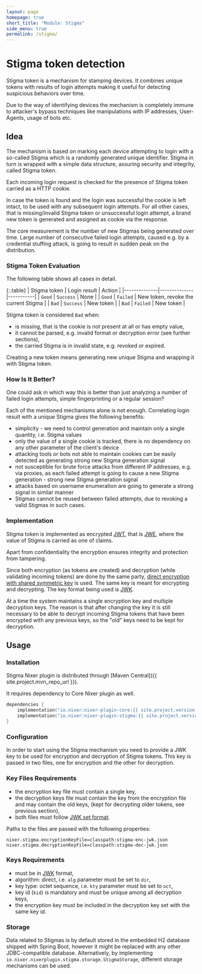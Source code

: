 ```yaml
---
layout: page
homepage: true
short_title: "Module: Stigma"
side_menu: true
permalink: /stigma/
---
```


# Stigma token detection

Stigma token is a mechanism for stamping devices. It combines unique tokens with results of login attempts 
making it useful for detecting suspicious behaviors over time. 

Due to the way of identifying devices the mechanism is completely immune to attacker's bypass techniques 
like manipulations with IP addresses, User-Agents, usage of bots etc.

## Idea

The mechanism is based on marking each device attempting to login with a so-called Stigma which is a randomly generated unique identifier.
Stigma in turn is wrapped with a simple data structure, assuring security and integrity, called Stigma token.

Each incoming login request is checked for the presence of Stigma token carried as a HTTP cookie.

In case the token is found and the login was successful the cookie is left intact, to be used with any subsequent login attempts.
For all other cases, that is missing/invalid Stigma token or unsuccessful login attempt, a brand new token is generated 
and assigned as cookie via the response.

The core measurement is the number of new Stigmas being generated over time. Large number of consecutive failed login attempts, 
caused e.g. by a credential stuffing attack, is going to result in sudden peak on the distribution.

### Stigma Token Evaluation

The following table shows all cases in detail.

{:.table}
| Stigma token | Login result | Action    |
|--------------|--------------|-----------|
| `Good`       | `Success`    | None      |
| `Good`       | `Failed`     | New token, revoke the current Stigma |
| `Bad`        | `Success`    | New token |
| `Bad`        | `Failed`     | New token |

Stigma token is considered `Bad` when:
* is missing, that is the cookie is not present at all or has empty value,
* it cannot be parsed, e.g. invalid format or decryption error (see further sections),
* the carried Stigma is in invalid state, e.g. revoked or expired.

Creating a new token means generating new unique Stigma and wrapping it with Stigma token. 

### How Is It Better?

One could ask in which way this is better than just analyzing a number of failed login attempts, 
simple fingerprinting or a regular session?

Each of the mentioned mechanisms alone is not enough. 
Correlating login result with a unique Stigma gives the following benefits:
* simplicity - we need to control generation and maintain only a single quantity, i.e. Stigma values
* only the value of a single cookie is tracked, there is no dependency on any other parameter of the client's device
* attacking tools or bots not able to maintain cookies can be easily detected as generating strong new Stigma generation signal
* not susceptible for brute force attacks from different IP addresses, e.g. via proxies, 
as each failed attempt is going to cause a new Stigma generation - strong new Stigma generation signal 
* attacks based on username enumeration are going to generate a strong signal in similar manner
* Stigmas cannot be reused between failed attempts, due to revoking a valid Stigmas in such cases.

### Implementation

Stigma token is implemented as encrypted [JWT](https://en.wikipedia.org/wiki/JSON_Web_Token), 
that is [JWE](https://en.wikipedia.org/wiki/JSON_Web_Encryption), where the value of Stigma is carried as one of claims.

Apart from confidentiality the encryption ensures integrity and protection from tampering.

Since both encryption (as tokens are created) and decryption (while validating incoming tokens) are done by the same
party, [direct encryption with shared symmetric key](https://tools.ietf.org/html/rfc7518#section-4.5) is used. 
The same key is meant for encrypting and decrypting. The key format being used is [JWK](https://tools.ietf.org/html/rfc7517). 

At a time the system maintains a single encryption key and multiple decryption keys. 
The reason is that after changing the key it is still necessary to be able to decrypt incoming Stigma tokens 
that have been encrypted with any previous keys, so the "old" keys need to be kept for decryption.

## Usage
### Installation

Stigma Nixer plugin is distributed through [Maven Central]({{ site.project.mvn_repo_url }}).

It requires dependency to Core Nixer plugin as well.

```kotlin
dependencies {
    implementation("io.nixer:nixer-plugin-core:{{ site.project.version }}")
    implementation("io.nixer:nixer-plugin-stigma:{{ site.project.version }}")
}
```

### Configuration

In order to start using the Stigma mechanism you need to provide a JWK key to be used for encryption and decryption of Stigma tokens. 
This key is passed in two files, one for encryption and the other for decryption.
 
### Key Files Requirements

* the encryption key file must contain a single key,
* the decryption keys file must contain the key from the encryption file and may contain the old keys,
(kept for decrypting older tokens, see previous section),
* both files must follow [JWK set format](https://tools.ietf.org/html/rfc7517#section-5).

Paths to the files are passed with the following properties: 

```properties
nixer.stigma.encryptionKeyFile=classpath:stigma-enc-jwk.json
nixer.stigma.decryptionKeyFile=classpath:stigma-dec-jwk.json
```

### Keys Requirements

* must be in [JWK](https://tools.ietf.org/html/rfc7517) format,
* algorithm: direct, i.e. `alg` parameter must be set to `dir`,
* key type: octet sequence, i.e. `kty` parameter must be set to `oct`,
* key id (`kid`) is mandatory and must be unique among all decryption keys,
* the encryption key must be included in the decryption key set with the same key id.

### Storage

Data related to Stigmas is by default stored in the embedded H2 database shipped with Spring Boot,
however it might be replaced with any other JDBC-compatible database. 
Alternatively, by implementing `io.nixer.nixerplugin.stigma.storage.StigmaStorage`, different storage mechanisms can be used.

